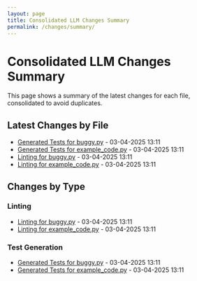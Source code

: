 ```yaml
---
layout: page
title: Consolidated LLM Changes Summary
permalink: /changes/summary/
---
```


# Consolidated LLM Changes Summary

This page shows a summary of the latest changes for each file, consolidated to avoid duplicates.

## Latest Changes by File

- [Generated Tests for buggy.py](../20250403_131128_tests_evaluate_test_buggy_py.md) - 03-04-2025 13:11
- [Generated Tests for example_code.py](../20250403_131117_tests_evaluate_test_example_code_py.md) - 03-04-2025 13:11
- [Linting for buggy.py](../20250403_131106_evaluate_buggy_py.md) - 03-04-2025 13:11
- [Linting for example_code.py](../20250403_131102_evaluate_example_code_py.md) - 03-04-2025 13:11

## Changes by Type

### Linting

- [Linting for buggy.py](../20250403_131106_evaluate_buggy_py.md) - 03-04-2025 13:11
- [Linting for example_code.py](../20250403_131102_evaluate_example_code_py.md) - 03-04-2025 13:11

### Test Generation

- [Generated Tests for buggy.py](../20250403_131128_tests_evaluate_test_buggy_py.md) - 03-04-2025 13:11
- [Generated Tests for example_code.py](../20250403_131117_tests_evaluate_test_example_code_py.md) - 03-04-2025 13:11

